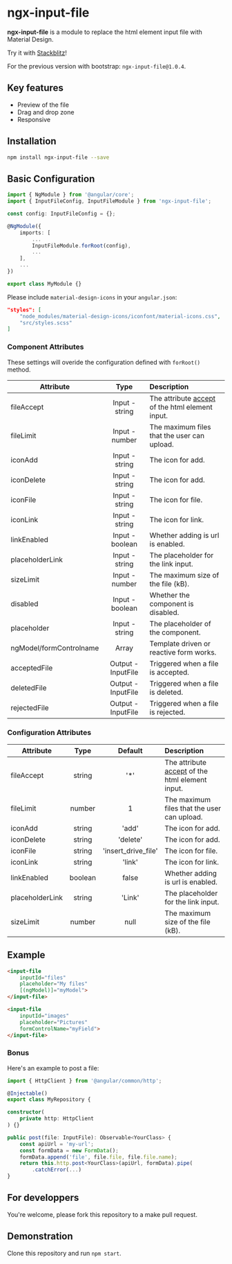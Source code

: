 # ngx-input-file

**ngx-input-file** is a module to replace the html element input file with Material Design.

Try it with [Stackblitz](https://stackblitz.com/edit/ngx-input-file)!

For the previous version with bootstrap: `ngx-input-file@1.0.4`.

## Key features
- Preview of the file
- Drag and drop zone
- Responsive

## Installation 
```bash
npm install ngx-input-file --save
```

## Basic Configuration
```typescript
import { NgModule } from '@angular/core';
import { InputFileConfig, InputFileModule } from 'ngx-input-file';

const config: InputFileConfig = {};

@NgModule({
    imports: [
        ... 
        InputFileModule.forRoot(config),
        ...
    ],
    ...
})

export class MyModule {}
```

Please include `material-design-icons` in your `angular.json`:
```json
"styles": [
    "node_modules/material-design-icons/iconfont/material-icons.css",
    "src/styles.scss"
]
```

### Component Attributes
These settings will overide the configuration defined with `forRoot()` method.  

| Attribute               | Type                    | Description                              |
| ----------------------- |:-----------------------:| :---------------------------------------- |
| fileAccept              | Input - string                  | The attribute [accept](https://www.w3schools.com/tags/att_input_accept.asp) of the html element input. |
| fileLimit               | Input - number                  | The maximum files that the user can upload. |
| iconAdd                   | Input - string                | The icon for add. |
| iconDelete               | Input - string           | The icon for add. |
| iconFile               | Input - string               | The icon for file. |
| iconLink               | Input - string       | The icon for link. |
| linkEnabled               | Input - boolean      | Whether adding is url is enabled. |
| placeholderLink               | Input - string      | The placeholder for the link input. |
| sizeLimit               | Input - number                  | The maximum size of the file (kB). |
| disabled                | Input - boolean                 | Whether the component is disabled. |
| placeholder             | Input - string                  | The placeholder of the component. |
| ngModel/formControlname | Array<InputFile>        | Template driven or reactive form works. 
| acceptedFile            | Output - InputFile | Triggered when a file is accepted. |
| deletedFile             | Output - InputFile | Triggered when a file is deleted. |
| rejectedFile            | Output - InputFile | Triggered when a file is rejected. |

### Configuration Attributes
| Attribute               | Type        | Default         | Description                              |
| ----------------------- |:----------: |:-------------:| :---------------------------------------- |
| fileAccept              | string      | '*'        | The attribute [accept](https://www.w3schools.com/tags/att_input_accept.asp) of the html element input. |
| fileLimit                 | number      | 1          | The maximum files that the user can upload. |
| iconAdd                   | string        | 'add'          | The icon for add. |
| iconDelete               | string     | 'delete'             | The icon for add. |
| iconFile               | string       | 'insert_drive_file'           | The icon for file. |
| iconLink               | string       | 'link'         | The icon for link. |
| linkEnabled               | boolean    | false              | Whether adding is url is enabled. |
| placeholderLink               | string    | 'Link'              | The placeholder for the link input. |
| sizeLimit               | number      | null     | The maximum size of the file (kB). |

## Example

```html
<input-file 
    inputId="files"
    placeholder="My files"
    [(ngModel)]="myModel">
</input-file>

<input-file 
    inputId="images"
    placeholder="Pictures"
    formControlName="myField">
</input-file> 
```

### Bonus
Here's an example to post a file:
```ts
import { HttpClient } from '@angular/common/http';

@Injectable()
export class MyRepository {

constructor(
    private http: HttpClient
) {}

public post(file: InputFile): Observable<YourClass> {
    const apiUrl = 'my-url';
    const formData = new FormData();
    formData.append('file', file.file, file.file.name);
    return this.http.post<YourClass>(apiUrl, formData).pipe(
        .catchError(...)
}
```

## For developpers
You're welcome, please fork this repository to a make pull request.

## Demonstration
Clone this repository and run `npm start`.